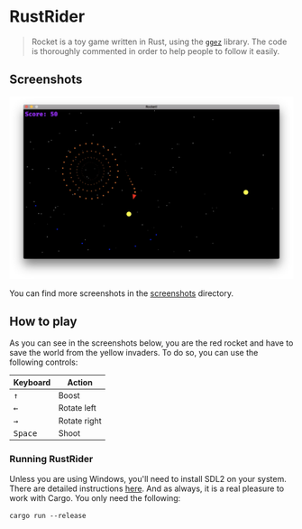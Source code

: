 RustRider
======

> Rocket is a toy game written in Rust, using the [`ggez`](https://github.com/ggez/ggez) library. The code is thoroughly
commented in order to help people to follow it easily.

## Screenshots

![Screenshot](screenshots/gameplay2.png)

You can find more screenshots in the [screenshots] directory.

[screenshots]: screenshots/

## How to play

As you can see in the screenshots below, you are the red rocket and have to save the world from
the yellow invaders. To do so, you can use the following controls:

Keyboard                | Action
----------------------- | ------------
<kbd>&uparrow;</kbd>    | Boost
<kbd>&leftarrow;</kbd>  | Rotate left
<kbd>&rightarrow;</kbd> | Rotate right
<kbd>Space</kbd>        | Shoot

### Running RustRider

Unless you are using Windows, you'll need to install SDL2 on your system. There are detailed instructions [here](https://github.com/Rust-SDL2/rust-sdl2). And as always, it is a real pleasure to work with Cargo. You only need the following:

```
cargo run --release
```

